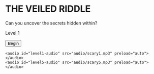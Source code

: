<!DOCTYPE html>
<html lang="en">
<head>
    <meta charset="UTF-8">
    <meta name="viewport" content="width=device-width, initial-scale=1.0">
    <title>THE VEILED RIDDLE</title>
    <link rel="stylesheet" href="style.css">
    <script src="script.js" defer></script>
</head>
<body>
    <div class="container">
        <h1>THE VEILED RIDDLE</h1>
        <p>Can you uncover the secrets hidden within?</p>
        <div id="level-section">
            <p>Level 1</p>
            <button onclick="startLevel(1)">Begin</button>
        </div>
    </div>
    
    <audio id="level1-audio" src="audio/scary1.mp3" preload="auto"></audio>
    <audio id="level5-audio" src="audio/scary5.mp3" preload="auto"></audio>
</body>
</html>
